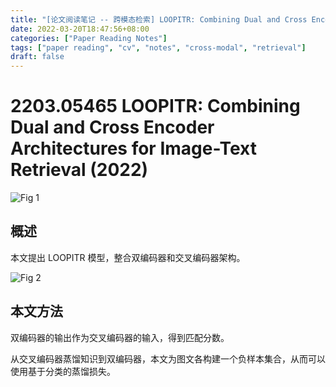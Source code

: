 ```yaml
---
title: "[论文阅读笔记 -- 跨模态检索] LOOPITR: Combining Dual and Cross Encoder Architectures(2022)"
date: 2022-03-20T18:47:56+08:00
categories: ["Paper Reading Notes"]
tags: ["paper reading", "cv", "notes", "cross-modal", "retrieval"]
draft: false
---
```


# 2203.05465 LOOPITR: Combining Dual and Cross Encoder Architectures for Image-Text Retrieval (2022)

![Fig 1](/images/2022/PRN214/1.png)

## 概述

本文提出 LOOPITR 模型，整合双编码器和交叉编码器架构。  

![Fig 2](/images/2022/PRN214/2.png)

## 本文方法

双编码器的输出作为交叉编码器的输入，得到匹配分数。  

从交叉编码器蒸馏知识到双编码器，本文为图文各构建一个负样本集合，从而可以使用基于分类的蒸馏损失。  

